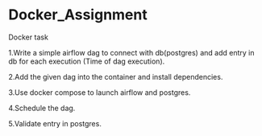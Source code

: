 # Docker_Assignment

                                                                        
Docker task

1.Write a simple airflow dag to connect with db(postgres) and add entry in db for each execution (Time of dag execution).

2.Add the given dag into the container and install dependencies.

3.Use docker compose to launch airflow and postgres.

4.Schedule the dag.

5.Validate entry in postgres.
